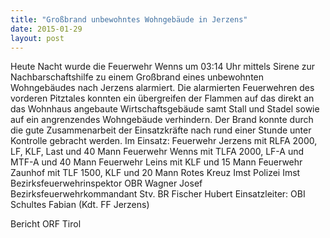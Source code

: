 ```yaml
---
title: "Großbrand unbewohntes Wohngebäude in Jerzens"
date: 2015-01-29
layout: post
---
```


Heute Nacht wurde die Feuerwehr Wenns um 03:14 Uhr mittels Sirene zur Nachbarschaftshilfe zu einem Großbrand eines unbewohnten Wohngebäudes nach Jerzens alarmiert. Die alarmierten Feuerwehren des vorderen Pitztales konnten ein übergreifen der Flammen auf das direkt an das Wohnhaus angebaute Wirtschaftsgebäude samt Stall und Stadel sowie auf ein angrenzendes Wohngebäude verhindern. Der Brand konnte durch die gute Zusammenarbeit der Einsatzkräfte nach rund einer Stunde unter Kontrolle gebracht werden.
Im Einsatz:
Feuerwehr Jerzens mit RLFA 2000, LF, KLF, Last und 40 Mann
Feuerwehr Wenns mit TLFA 2000, LF-A und MTF-A und 40 Mann
Feuerwehr Leins mit KLF und 15 Mann
Feuerwehr Zaunhof mit TLF 1500, KLF und 20 Mann
Rotes Kreuz Imst
Polizei Imst
Bezirksfeuerwehrinspektor OBR Wagner Josef
Bezirksfeuerwehrkommandant Stv. BR Fischer Hubert
Einsatzleiter: OBI Schultes Fabian (Kdt. FF Jerzens)

Bericht ORF Tirol